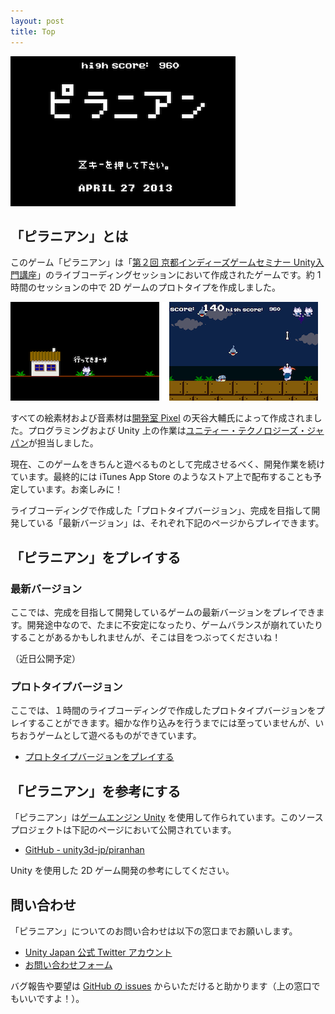 ```yaml
---
layout: post
title: Top
---
```


![Title Screen](images/proto-title.png)

## 「ピラニアン」とは

このゲーム「ピラニアン」は「[第２回 京都インディーズゲームセミナー Unity入門講座](http://atnd.org/events/38509)」のライブコーディングセッションにおいて作成されたゲームです。約 1 時間のセッションの中で 2D ゲームのプロトタイプを作成しました。

![Screenshot](images/proto-game.png)

すべての絵素材および音素材は[開発室 Pixel](http://hp.vector.co.jp/authors/VA022293/) の天谷大輔氏によって作成されました。プログラミングおよび Unity 上の作業は[ユニティー・テクノロジーズ・ジャパン](http://japan.unity3d.com/)が担当しました。

現在、このゲームをきちんと遊べるものとして完成させるべく、開発作業を続けています。最終的には iTunes App Store のようなストア上で配布することも予定しています。お楽しみに！

ライブコーディングで作成した「プロトタイプバージョン」、完成を目指して開発している「最新バージョン」は、それぞれ下記のページからプレイできます。

## 「ピラニアン」をプレイする

### 最新バージョン

ここでは、完成を目指して開発しているゲームの最新バージョンをプレイできます。開発途中なので、たまに不安定になったり、ゲームバランスが崩れていたりすることがあるかもしれませんが、そこは目をつぶってくださいね！

（近日公開予定）

### プロトタイプバージョン

ここでは、１時間のライブコーディングで作成したプロトタイプバージョンをプレイすることができます。細かな作り込みを行うまでには至っていませんが、いちおうゲームとして遊べるものができています。

- [プロトタイプバージョンをプレイする](http://unity3d-jp.github.io/piranhan/)

## 「ピラニアン」を参考にする

「ピラニアン」は[ゲームエンジン Unity](http://japan.unity3d.com/) を使用して作られています。このソースプロジェクトは下記のページにおいて公開されています。

- [GitHub - unity3d-jp/piranhan](https://github.com/unity3d-jp/piranhan)

Unity を使用した 2D ゲーム開発の参考にしてください。

## 問い合わせ

「ピラニアン」についてのお問い合わせは以下の窓口までお願いします。

- [Unity Japan 公式 Twitter アカウント](https://twitter.com/unity_japan)
- [お問い合わせフォーム](http://japan.unity3d.com/company/contact/)

バグ報告や要望は [GitHub の issues](https://github.com/unity3d-jp/piranhan/issues) からいただけると助かります（上の窓口でもいいですよ！）。
